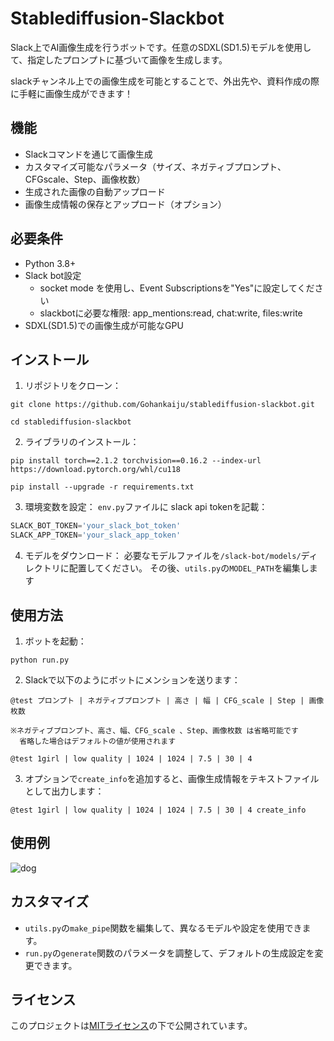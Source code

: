 # Stablediffusion-Slackbot

Slack上でAI画像生成を行うボットです。任意のSDXL(SD1.5)モデルを使用して、指定したプロンプトに基づいて画像を生成します。

slackチャンネル上での画像生成を可能とすることで、外出先や、資料作成の際に手軽に画像生成ができます！

## 機能

- Slackコマンドを通じて画像生成
- カスタマイズ可能なパラメータ（サイズ、ネガティブプロンプト、CFGscale、Step、画像枚数）
- 生成された画像の自動アップロード
- 画像生成情報の保存とアップロード（オプション）

## 必要条件

- Python 3.8+
- Slack bot設定
     - socket mode を使用し、Event Subscriptionsを"Yes"に設定してください
     - slackbotに必要な権限: app_mentions:read, chat:write, files:write
- SDXL(SD1.5)での画像生成が可能なGPU

## インストール

1. リポジトリをクローン：

```shell
git clone https://github.com/Gohankaiju/stablediffusion-slackbot.git

cd stablediffusion-slackbot
```

2. ライブラリのインストール：

```shell
pip install torch==2.1.2 torchvision==0.16.2 --index-url https://download.pytorch.org/whl/cu118

pip install --upgrade -r requirements.txt
```

3. 環境変数を設定：
`env.py`ファイルに slack api tokenを記載：

```python
SLACK_BOT_TOKEN='your_slack_bot_token'
SLACK_APP_TOKEN='your_slack_app_token'
```


4. モデルをダウンロード：
必要なモデルファイルを`/slack-bot/models/`ディレクトリに配置してください。
その後、`utils.py`の`MODEL_PATH`を編集します

## 使用方法

1. ボットを起動：

```shell
python run.py
```


2. Slackで以下のようにボットにメンションを送ります：

```shell
@test プロンプト | ネガティブプロンプト | 高さ | 幅 | CFG_scale | Step | 画像枚数

※ネガティブプロンプト、高さ、幅、CFG_scale 、Step、画像枚数 は省略可能です
  省略した場合はデフォルトの値が使用されます
```

```shell
@test 1girl | low quality | 1024 | 1024 | 7.5 | 30 | 4
```

3. オプションで`create_info`を追加すると、画像生成情報をテキストファイルとして出力します：
```shell
@test 1girl | low quality | 1024 | 1024 | 7.5 | 30 | 4 create_info
```

## 使用例
![dog](https://github.com/user-attachments/assets/049c01b4-a9e9-40b6-be9a-669dfc1eba60)

## カスタマイズ

- `utils.py`の`make_pipe`関数を編集して、異なるモデルや設定を使用できます。
- `run.py`の`generate`関数のパラメータを調整して、デフォルトの生成設定を変更できます。


## ライセンス

このプロジェクトは[MITライセンス](https://choosealicense.com/licenses/mit/)の下で公開されています。
